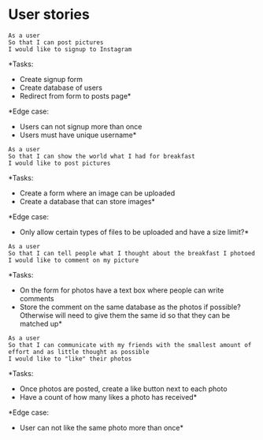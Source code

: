 # User stories

```
As a user
So that I can post pictures
I would like to signup to Instagram
```
*Tasks:
- Create signup form
- Create database of users
- Redirect from form to posts page*

*Edge case:
- Users can not signup more than once
- Users must have unique username*

```
As a user
So that I can show the world what I had for breakfast
I would like to post pictures
```
*Tasks:
- Create a form where an image can be uploaded
- Create a database that can store images*

*Edge case:
- Only allow certain types of files to be uploaded and have a size limit?*

```
As a user
So that I can tell people what I thought about the breakfast I photoed
I would like to comment on my picture
```
*Tasks:
- On the form for photos have a text box where people can write comments
- Store the comment on the same database as the photos if possible? Otherwise will need to give them the same id so that they can be matched up*

```
As a user
So that I can communicate with my friends with the smallest amount of effort and as little thought as possible
I would like to "like" their photos
```
*Tasks:
- Once photos are posted, create a like button next to each photo
- Have a count of how many likes a photo has received*

*Edge case:
- User can not like the same photo more than once*
